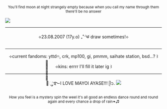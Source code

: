 <p align="center">
<sup>You'll find moon at night strangely empty because when you call my name through them there'll be no answer</sup>
</p>
<picture>
 <source media="(prefers-color-scheme: dark)" srcset="https://postimg.cc/MXs0JZSk">
 <source media="(prefers-color-scheme: light)" srcset="https://postimg.cc/MXs0JZSk">
 <img alt=" " src="https://postimg.cc/MXs0JZSk">
</picture>
</p>

---
<p align="center">⟡23.08.2007 (17y.o) ₊˚ˑ༄ؘ draw sometimes!⟡</p>

---

<p align="center">⟢current fandoms: yttdෆ, crk, mp100, gi, pmmm, saihate station, bsd...? ꒱</p>
<p align="center">⟢kins: errrr I'll fill it later ig ꒱</p>

---

<p align="center">⟢ׂׂׂׂૢ་༘࿐I LOVE MAYOI AYASE!!! ᥫ᭡.
<picture>
 <source media="(prefers-color-scheme: dark)" srcset="https://i.imgur.com/yuN1ytd.jpeg">
 <source media="(prefers-color-scheme: light)" srcset="https://i.imgur.com/yuN1ytd.jpeg">
 <img alt=" " src="https://i.imgur.com/yuN1ytd.jpeg">
</picture>
<p align="center">
<sup>How you feel is a mystery spin the weel it's all good an endless dance round and round again and every chance a drop of rain❧♫</sup>
</p>
